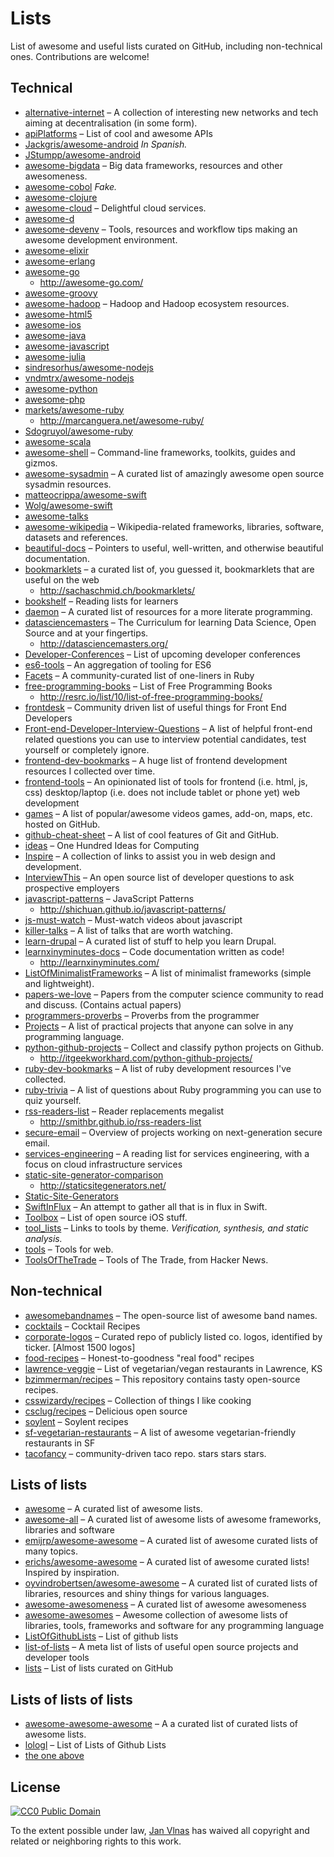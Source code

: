 # Lists

List of awesome and useful lists curated on GitHub, including non-technical ones. Contributions are welcome!

## Technical

* [alternative-internet](https://github.com/redecentralize/alternative-internet) – A collection of interesting new networks and tech aiming at decentralisation (in some form).
* [apiPlatforms](https://github.com/opentok/apiPlatforms) – List of cool and awesome APIs
* [Jackgris/awesome-android](https://github.com/Jackgris/awesome-android) *In Spanish.*
* [JStumpp/awesome-android](https://github.com/JStumpp/awesome-android)
* [awesome-bigdata](https://github.com/onurakpolat/awesome-bigdata) – Big data frameworks, resources and other awesomeness.
* [awesome-cobol](https://github.com/dshimy/awesome-cobol) *Fake.*
* [awesome-clojure](https://github.com/razum2um/awesome-clojure)
* [awesome-cloud](https://github.com/JStumpp/awesome-cloud) – Delightful cloud services.
* [awesome-d](https://github.com/zhaopuming/awesome-d)
* [awesome-devenv](https://github.com/jondot/awesome-devenv) – Tools, resources and workflow tips making an awesome development environment.
* [awesome-elixir](https://github.com/h4cc/awesome-elixir)
* [awesome-erlang](https://github.com/drobakowski/awesome-erlang)
* [awesome-go](https://github.com/avelino/awesome-go)
  * http://awesome-go.com/
* [awesome-groovy](https://github.com/kdabir/awesome-groovy)
* [awesome-hadoop](https://github.com/youngwookim/awesome-hadoop) – Hadoop and Hadoop ecosystem resources.
* [awesome-html5](https://github.com/diegocard/awesome-html5)
* [awesome-ios](https://github.com/vsouza/awesome-ios)
* [awesome-java](https://github.com/akullpp/awesome-java)
* [awesome-javascript](https://github.com/sorrycc/awesome-javascript)
* [awesome-julia](https://github.com/dantedurrman/awesome-julia)
* [sindresorhus/awesome-nodejs](https://github.com/sindresorhus/awesome-nodejs)
* [vndmtrx/awesome-nodejs](https://github.com/vndmtrx/awesome-nodejs)
* [awesome-python](https://github.com/vinta/awesome-python)
* [awesome-php](https://github.com/ziadoz/awesome-php)
* [markets/awesome-ruby](https://github.com/markets/awesome-ruby)
  * http://marcanguera.net/awesome-ruby/
* [Sdogruyol/awesome-ruby](https://github.com/Sdogruyol/awesome-ruby)
* [awesome-scala](https://github.com/lauris/awesome-scala)
* [awesome-shell](https://github.com/alebcay/awesome-shell) – Command-line frameworks, toolkits, guides and gizmos.
* [awesome-sysadmin](https://github.com/kahun/awesome-sysadmin) – A curated list of amazingly awesome open source sysadmin resources.
* [matteocrippa/awesome-swift](https://github.com/matteocrippa/awesome-swift)
* [Wolg/awesome-swift](https://github.com/Wolg/awesome-swift)
* [awesome-talks](https://github.com/JanVanRyswyck/awesome-talks)
* [awesome-wikipedia](https://github.com/emijrp/awesome-wikipedia) – Wikipedia-related frameworks, libraries, software, datasets and references.
* [beautiful-docs](https://github.com/PharkMillups/beautiful-docs) – Pointers to useful, well-written, and otherwise beautiful documentation.
* [bookmarklets](https://github.com/RadLikeWhoa/bookmarklets) – a curated list of, you guessed it, bookmarklets that are useful on the web
  * http://sachaschmid.ch/bookmarklets/
* [bookshelf](https://github.com/OpenTechSchool/bookshelf) – Reading lists for learners
* [daemon](https://github.com/CarameloMartins/daemon) – A curated list of resources for a more literate programming.
* [datasciencemasters](https://github.com/datasciencemasters/go) – The Curriculum for learning Data Science, Open Source and at your fingertips.
  * http://datasciencemasters.org/
* [Developer-Conferences](https://github.com/MurtzaM/Developer-Conferences) – List of upcoming developer conferences
* [es6-tools](https://github.com/addyosmani/es6-tools) – An aggregation of tooling for ES6
* [Facets](https://github.com/O-I/Facets) – A community-curated list of one-liners in Ruby
* [free-programming-books](https://github.com/vhf/free-programming-books) – List of Free Programming Books 
  * http://resrc.io/list/10/list-of-free-programming-books/
* [frontdesk](https://github.com/miripiruni/frontdesk) – Community driven list of useful things for Front End Developers
* [Front-end-Developer-Interview-Questions](https://github.com/darcyclarke/Front-end-Developer-Interview-Questions) – A list of helpful front-end related questions you can use to interview potential candidates, test yourself or completely ignore.
* [frontend-dev-bookmarks](https://github.com/dypsilon/frontend-dev-bookmarks) – A huge list of frontend development resources I collected over time.
* [frontend-tools](https://github.com/codylindley/frontend-tools) – An opinionated list of tools for frontend (i.e. html, js, css) desktop/laptop (i.e. does not include tablet or phone yet) web development
* [games](https://github.com/leereilly/games) – A list of popular/awesome videos games, add-on, maps, etc. hosted on GitHub.
* [github-cheat-sheet](https://github.com/tiimgreen/github-cheat-sheet) – A list of cool features of Git and GitHub.
* [ideas](https://github.com/samsquire/ideas) – One Hundred Ideas for Computing
* [Inspire](https://github.com/Codingbean/Inspire) – A collection of links to assist you in web design and development.
* [InterviewThis](https://github.com/ChiperSoft/InterviewThis) – An open source list of developer questions to ask prospective employers
* [javascript-patterns](https://github.com/shichuan/javascript-patterns) – JavaScript Patterns
  * http://shichuan.github.io/javascript-patterns/
* [js-must-watch](https://github.com/bolshchikov/js-must-watch) – Must-watch videos about javascript
* [killer-talks](https://github.com/PharkMillups/killer-talks) – A list of talks that are worth watching.
* [learn-drupal](https://github.com/rocketeerbkw/learn-drupal) – A curated list of stuff to help you learn Drupal.
* [learnxinyminutes-docs](https://github.com/adambard/learnxinyminutes-docs) – Code documentation written as code!
  * http://learnxinyminutes.com/
* [ListOfMinimalistFrameworks](https://github.com/neiesc/ListOfMinimalistFrameworks) – A list of minimalist frameworks (simple and lightweight).
* [papers-we-love](https://github.com/papers-we-love/papers-we-love) – Papers from the computer science community to read and discuss. (Contains actual papers)
* [programmers-proverbs](https://github.com/AntJanus/programmers-proverbs) – Proverbs from the programmer
* [Projects](https://github.com/karan/Projects) – A list of practical projects that anyone can solve in any programming language.
* [python-github-projects](https://github.com/checkcheckzz/python-github-projects) – Collect and classify python projects on Github.
  * http://itgeekworkhard.com/python-github-projects/
* [ruby-dev-bookmarks](https://github.com/saberma/ruby-dev-bookmarks) – A list of ruby development resources I've collected.
* [ruby-trivia](https://github.com/gregstallings/ruby-trivia) – A list of questions about Ruby programming you can use to quiz yourself.
* [rss-readers-list](https://github.com/smithbr/rss-readers-list) – Reader replacements megalist
  * http://smithbr.github.io/rss-readers-list
* [secure-email](https://github.com/OpenTechFund/secure-email) – Overview of projects working on next-generation secure email.
* [services-engineering](https://github.com/mmcgrana/services-engineering) – A reading list for services engineering, with a focus on cloud infrastructure services
* [static-site-generator-comparison](https://github.com/jaspervdj/static-site-generator-comparison) 
  * http://staticsitegenerators.net/
* [Static-Site-Generators](https://github.com/pinceladasdaweb/Static-Site-Generators)
* [SwiftInFlux](https://github.com/ksm/SwiftInFlux) – An attempt to gather all that is in flux in Swift.
* [Toolbox](https://github.com/Dillion/Toolbox) – List of open source iOS stuff.
* [tool_lists](https://github.com/johnyf/tool_lists) – Links to tools by theme. *Verification, synthesis, and static analysis.*
* [tools](https://github.com/lvwzhen/tools) – Tools for web.
* [ToolsOfTheTrade](https://github.com/cjbarber/ToolsOfTheTrade) – Tools of The Trade, from Hacker News.

## Non-technical

* [awesomebandnames](https://github.com/LycaonIsAWolf/awesomebandnames) – The open-source list of awesome band names.
* [cocktails](https://github.com/balevine/cocktails) – Cocktail Recipes
* [corporate-logos](https://github.com/marketreef/corporate-logos) – Curated repo of publicly listed co. logos, identified by ticker. [Almost 1500 logos]
* [food-recipes](https://github.com/obfuscurity/food-recipes) – Honest-to-goodness "real food" recipes
* [lawrence-veggie](https://github.com/codysoyland/lawrence-veggie) – List of vegetarian/vegan restaurants in Lawrence, KS
* [bzimmerman/recipes](https://github.com/bzimmerman/recipes) – This repository contains tasty open-source recipes.
* [csswizardy/recipes](https://github.com/csswizardry/recipes) – Collection of things I like cooking
* [csclug/recipes](https://github.com/csclug/recipes) – Delicious open source
* [soylent](https://github.com/zda/soylent) – Soylent recipes
* [sf-vegetarian-restaurants](https://github.com/mojombo/sf-vegetarian-restaurants) – A list of awesome vegetarian-friendly restaurants in SF
* [tacofancy](https://github.com/sinker/tacofancy) – community-driven taco repo. stars stars stars.

## Lists of lists

* [awesome](https://github.com/sindresorhus/awesome) – A curated list of awesome lists.
* [awesome-all](https://github.com/bradoyler/awesome-all) – A curated list of awesome lists of awesome frameworks, libraries and software
* [emijrp/awesome-awesome](https://github.com/emijrp/awesome-awesome) – A curated list of awesome curated lists of many topics.
* [erichs/awesome-awesome](https://github.com/erichs/awesome-awesome) – A curated list of awesome curated lists! Inspired by inspiration.
* [oyvindrobertsen/awesome-awesome](https://github.com/oyvindrobertsen/awesome-awesome) – A curated list of curated lists of libraries, resources and shiny things for various languages.
* [awesome-awesomeness](https://github.com/bayandin/awesome-awesomeness) – A curated list of awesome awesomeness
* [awesome-awesomes](https://github.com/fleveque/awesome-awesomes) – Awesome collection of awesome lists of libraries, tools, frameworks and software for any programming language
* [ListOfGithubLists](https://github.com/asciimoo/ListOfGithubLists) – List of github lists
* [list-of-lists](https://github.com/cyrusstoller/list-of-lists) – A meta list of lists of useful open source projects and developer tools
* [lists](https://github.com/jnv/lists) – List of lists curated on GitHub

## Lists of lists of lists

* [awesome-awesome-awesome](https://github.com/t3chnoboy/awesome-awesome-awesome) – A a curated list of curated lists of awesome lists.
* [lologl](https://github.com/yaph/lologl) – List of Lists of Github Lists
* [the one above](#lists-of-lists)


## License

[![CC0 Public Domain](http://i.creativecommons.org/p/zero/1.0/88x31.png)](http://creativecommons.org/publicdomain/zero/1.0/)

To the extent possible under law, [Jan Vlnas](http://jan.vlnas.cz/) has waived all copyright and related or neighboring rights to this work.
